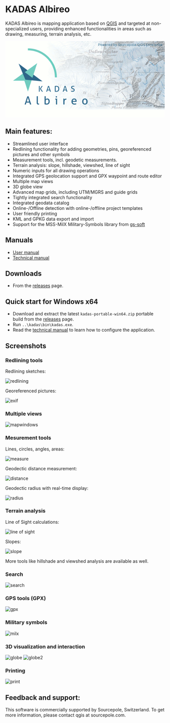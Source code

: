 # KADAS Albireo

KADAS Albireo is mapping application based on [QGIS](http://qgis.org/) and targeted at non-specialized users, providing enhanced functionalities in areas such as drawing, measuring, terrain analysis, etc.

![kadas-splash](kadas/resources/splash.png)

## Main features:

 * Streamlined user interface
 * Redlining functionality for adding geometries, pins, georeferenced pictures and other symbols
 * Measurement tools, incl. geodetic measurements.
 * Terrain analysis: slope, hillshade, viewshed, line of sight
 * Numeric inputs for all drawing operations
 * Integrated GPS geolocation support and GPX waypoint and route editor
 * Multiple map views
 * 3D globe view
 * Advanced map grids, including UTM/MGRS and guide grids
 * Tightly integrated search functionality
 * Integrated geodata catalog
 * Online-/Offline detection with online-/offline project templates
 * User friendly printing
 * KML and GPKG data export and import
 * Support for the MSS-MilX Military-Symbols library from [gs-soft](https://www.gs-soft.com/)

## Manuals

* [User manual](https://github.com/kadas-albireo/kadas-manuals/blob/master/manual/en/SUMMARY.md)
* [Technical manual](https://github.com/kadas-albireo/kadas-manuals/blob/master/technical/SUMMARY.md)

## Downloads

* From the [releases](https://github.com/kadas-albireo/kadas-albireo2/releases) page.

## Quick start for Windows x64

* Download and extract the latest `kadas-portable-win64.zip` portable build from the [releases](https://github.com/kadas-albireo/kadas-albireo2/releases) page.
* Run `..\kadas\bin\kadas.exe`.
* Read the [technical manual](https://github.com/kadas-albireo/kadas-manuals/blob/master/technical/SUMMARY.md) to learn how to configure the application.

## Screenshots

### Redlining tools

Redlining sketches:

![redlining](https://github.com/kadas-albireo/kadas-albireo2/blob/gh-pages/images/redlining.png)

Georeferenced pictures:

![exif](https://github.com/kadas-albireo/kadas-albireo2/blob/gh-pages/images/exif.png)

### Multiple views
![mapwindows](https://github.com/kadas-albireo/kadas-albireo2/blob/gh-pages/images/mapwindows.png)

### Mesurement tools

Lines, circles, angles, areas:

![measure](https://github.com/kadas-albireo/kadas-albireo2/blob/gh-pages/images/measure.png)

Geodectic distance measurement:

![distance](https://github.com/kadas-albireo/kadas-albireo2/blob/gh-pages/images/distance.png)

Geodectic radius with real-time display:

![radius](https://github.com/kadas-albireo/kadas-albireo2/blob/gh-pages/images/radius.png)

### Terrain analysis

Line of Sight calculations:

![line of sight](https://github.com/kadas-albireo/kadas-albireo2/blob/gh-pages/images/los.png)

Slopes:

![slope](https://github.com/kadas-albireo/kadas-albireo2/blob/gh-pages/images/slope.png)

More tools like hillshade and viewshed analysis are available as well.

### Search

![search](https://github.com/kadas-albireo/kadas-albireo2/blob/gh-pages/images/search.png)

### GPS tools (GPX)

![gpx](https://github.com/kadas-albireo/kadas-albireo2/blob/gh-pages/images/gpx.png)

### Military symbols

![milx](https://github.com/kadas-albireo/kadas-albireo2/blob/gh-pages/images/milx.png)

### 3D visualization and interaction

![globe](https://github.com/kadas-albireo/kadas-albireo2/blob/gh-pages/images/globe.png)
![globe2](https://github.com/kadas-albireo/kadas-albireo2/blob/gh-pages/images/globe2.png)

### Printing

![print](https://github.com/kadas-albireo/kadas-albireo2/blob/gh-pages/images/print.png)


## Feedback and support:

This software is commercially supported by Sourcepole, Switzerland. 
To get more information, please contact qgis at sourcepole.com.
